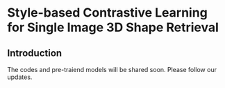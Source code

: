 # Style-based Contrastive Learning for Single Image 3D Shape Retrieval

## Introduction

The codes and pre-traiend models will be shared soon. Please follow our updates.
